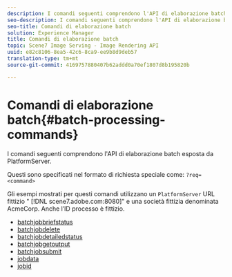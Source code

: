 ```yaml
---
description: I comandi seguenti comprendono l'API di elaborazione batch esposta da PlatformServer.
seo-description: I comandi seguenti comprendono l'API di elaborazione batch esposta da PlatformServer.
seo-title: Comandi di elaborazione batch
solution: Experience Manager
title: Comandi di elaborazione batch
topic: Scene7 Image Serving - Image Rendering API
uuid: e82c8106-8ea5-42c6-8ca9-ee9b8d9deb57
translation-type: tm+mt
source-git-commit: 4169757880407b62addd0a70ef1807d8b195820b

---
```



# Comandi di elaborazione batch{#batch-processing-commands}

I comandi seguenti comprendono l&#39;API di elaborazione batch esposta da PlatformServer.

Questi sono specificati nel formato di richiesta speciale come: `?req=<command>`

Gli esempi mostrati per questi comandi utilizzano un `PlatformServer` URL fittizio &quot; [!DNL scene7.adobe.com:8080]&quot; e una società fittizia denominata AcmeCorp. Anche l’ID processo è fittizio.

* [batchjobbriefstatus](r-batchjobbriefstatus.md)
* [batchjobdelete](r-batchjobdelete.md)
* [batchjobdetailedstatus](r-batchjobdetailedstatus.md)
* [batchjobgetoutput](r-batchjobgetoutput.md)
* [batchjobsubmit](r-batchjobsubmit.md)
* [jobdata](r-jobdata.md)
* [jobid](r-jobid.md)